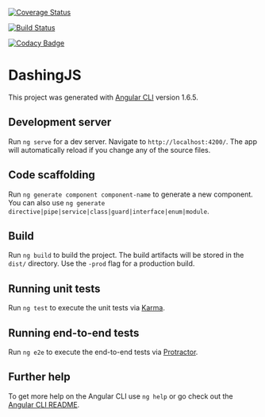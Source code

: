 [![Coverage Status](https://coveralls.io/repos/github/Bensaad/dashingJS/badge.svg?branch=master)](https://coveralls.io/github/Bensaad/dashingJS?branch=master)

[![Build Status](https://travis-ci.org/Bensaad/dashingJS.svg?branch=master)](https://travis-ci.org/Bensaad/dashingJS)

[![Codacy Badge](https://api.codacy.com/project/badge/Grade/1e00c2d774a74e298a9f51638e3c3563)](https://www.codacy.com/app/Bensaad/dashingJS?utm_source=github.com&amp;utm_medium=referral&amp;utm_content=Bensaad/dashingJS&amp;utm_campaign=Badge_Grade)

# DashingJS

This project was generated with [Angular CLI](https://github.com/angular/angular-cli) version 1.6.5.

## Development server

Run `ng serve` for a dev server. Navigate to `http://localhost:4200/`. The app will automatically reload if you change any of the source files.

## Code scaffolding

Run `ng generate component component-name` to generate a new component. You can also use `ng generate directive|pipe|service|class|guard|interface|enum|module`.

## Build

Run `ng build` to build the project. The build artifacts will be stored in the `dist/` directory. Use the `-prod` flag for a production build.

## Running unit tests

Run `ng test` to execute the unit tests via [Karma](https://karma-runner.github.io).

## Running end-to-end tests

Run `ng e2e` to execute the end-to-end tests via [Protractor](http://www.protractortest.org/).

## Further help

To get more help on the Angular CLI use `ng help` or go check out the [Angular CLI README](https://github.com/angular/angular-cli/blob/master/README.md).

